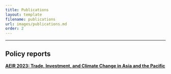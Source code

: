 ```yaml
---
title: Publications
layout: template
filename: publications
url: images/publications.md
order: 2
---
```


---

## Policy reports 
**[AEIR 2023: Trade, Investment, and Climate Change in Asia and the Pacific](https://www.adb.org/publications/asian-economic-integration-report-2023)**


